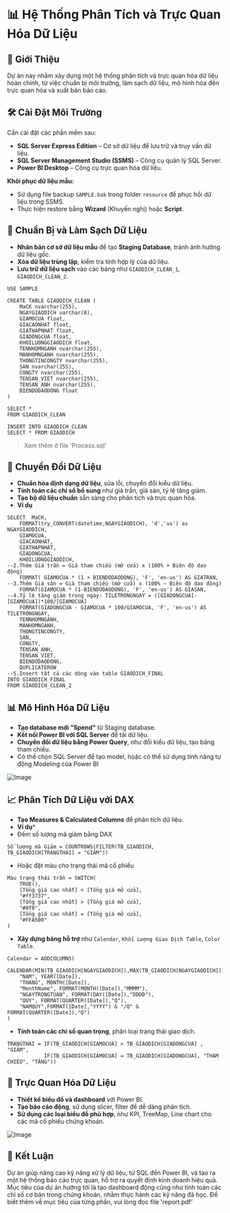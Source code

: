 # 📊 Hệ Thống Phân Tích và Trực Quan Hóa Dữ Liệu

## 🚀 Giới Thiệu

Dự án này nhằm xây dựng một hệ thống phân tích và trực quan hóa dữ liệu hoàn chỉnh, từ việc chuẩn bị môi trường, làm sạch dữ liệu, mô hình hóa đến trực quan hóa và xuất bản báo cáo.

## 🛠️ Cài Đặt Môi Trường

Cần cài đặt các phần mềm sau:
- **SQL Server Express Edition** – Cơ sở dữ liệu để lưu trữ và truy vấn dữ liệu.
- **SQL Server Management Studio (SSMS)** – Công cụ quản lý SQL Server.
- **Power BI Desktop** – Công cụ trực quan hóa dữ liệu.

**Khôi phục dữ liệu mẫu:**
- Sử dụng file backup `SAMPLE.bak` trong folder `resource` để phục hồi dữ liệu trong SSMS.
- Thực hiện restore bằng **Wizard** (Khuyến nghị) hoặc **Script**.

## 🧹 Chuẩn Bị và Làm Sạch Dữ Liệu

- **Nhân bản cơ sở dữ liệu mẫu** để tạo **Staging Database**, tránh ảnh hưởng dữ liệu gốc.
- **Xóa dữ liệu trùng lặp**, kiểm tra tính hợp lý của dữ liệu.
- **Lưu trữ dữ liệu sạch** vào các bảng như `GIAODICH_CLEAN_1`, `GIAODICH_CLEAN_2`.
```
USE SAMPLE

CREATE TABLE GIAODICH_CLEAN (
	MaCK nvarchar(255),
	NGAYGIAODICH varchar(8),
	GIAMOCUA float,
	GIACAONHAT float,
	GIATHAPNHAT float,
	GIADONGCUA float,
	KHOILUONGGIAODICH float,
	TENNHOMNGANH nvarchar(255),
	MANHOMNGANH nvarchar(255),
	THONGTINCONGTY nvarchar(255),
	SAN nvarchar(255),
	CONGTY nvarchar(255),
	TENSAN_VIET nvarchar(255),
	TENSAN_ANH nvarchar(255),
	BIENDODAODONG float
)

SELECT *
FROM GIAODICH_CLEAN

INSERT INTO GIAODICH_CLEAN
SELECT * FROM GIAODICH
```
> Xem thêm ở file 'Process.sql'

## 🔄 Chuyển Đổi Dữ Liệu

- **Chuẩn hóa định dạng dữ liệu**, sửa lỗi, chuyển đổi kiểu dữ liệu.
- **Tính toán các chỉ số bổ sung** như giá trần, giá sàn, tỷ lệ tăng giảm.
- **Tạo bộ dữ liệu chuẩn** sẵn sàng cho phân tích và trực quan hóa.
- **Ví dụ**
```
SELECT	MaCK,
	FORMAT(try_CONVERT(datetime,NGAYGIAODICH), 'd','us') as NGAYGIAODICH,
	GIAMOCUA,
	GIACAONHAT,
	GIATHAPNHAT,
	GIADONGCUA,
	KHOILUONGGIAODICH,
--2.Thêm Giá trần = Giá tham chiếu (mở cửa) x (100% + Biên độ dao động)
	FORMAT( GIAMOCUA * (1 + BIENDODAODONG), 'F', 'en-us') AS GIATRAN,
--3.Thêm Giá sàn = Giá tham chiếu (mở cửa) x (100% – Biên độ dao động)
	FORMAT(GIAMOCUA * (1-BIENDODAODONG), 'F', 'en-us') AS GIASAN,
--4.Tỷ lệ tăng giảm trong ngày: TILETRONGNGAY = ([GIADONGCUA]-[GIAMOCUA])*100/[GIAMOCUA]
	FORMAT(GIADONGCUA - GIAMOCUA * 100/GIAMOCUA, 'F', 'en-us') AS TILETRONGNGAY,
	TENNHOMNGANH,
	MANHOMNGANH,
	THONGTINCONGTY,
	SAN,
	CONGTY,
	TENSAN_ANH,
	TENSAN_VIET,
	BIENDODAODONG,
	DUPLICATEROW
--5.Insert tất cả các dòng vào table GIAODICH_FINAL
INTO GIAODICH_FINAL
FROM GIAODICH_CLEAN_2
```


## 📊 Mô Hình Hóa Dữ Liệu

- **Tạo database mới "Spend"** từ Staging database.
- **Kết nối Power BI với SQL Server** để tải dữ liệu.
- **Chuyển đổi dữ liệu bằng Power Query**, như đổi kiểu dữ liệu, tạo bảng tham chiếu.
- Có thể chọn SQL Server để tạo model, hoặc có thể sử dụng tính năng tự động Modeling của Power BI

![Image](https://github.com/user-attachments/assets/1df4ffe5-0289-4d5e-af0c-474faf9fea46)

## 📈 Phân Tích Dữ Liệu với DAX

- **Tạo Measures & Calculated Columns** để phân tích dữ liệu.
- **Ví dụ***
- Đếm số lượng mã giảm bằng DAX
```
Số lượng mã Giảm = COUNTROWS(FILTER(TB_GIAODICH, TB_GIAODICH[TRANGTHAI] = "GIẢM"))
```
-  Hoặc đặt màu cho trạng thái mã cổ phiếu
```
Màu trạng thái trần = SWITCH(
    TRUE(),
    [Tổng giá cao nhất] < [Tổng giá mở cửa],
    "#ff3737",
    [Tổng giá cao nhất] > [Tổng giá mở cửa],
    "#0f0",
    [Tổng giá cao nhất] = [Tổng giá mở cửa],
    "#FFA500"
)
```
- **Xây dựng bảng hỗ trợ** như `Calendar`, `Khối Lượng Giao Dịch Table`, `Color Table`.
```
Calendar = ADDCOLUMNS(
    CALENDAR(MIN(TB_GIAODICH[NGAYGIAODICH]),MAX(TB_GIAODICH[NGAYGIAODICH])),
    "NAM", YEAR([Date]),
    "THANG", MONTH([Date]),
    "MonthName", FORMAT(MONTH([Date]),"MMMM"),
    "NGAYTRONGTUAN", FORMAT(DAY([Date]),"DDDD"),
    "QUY", FORMAT(QUARTER([Date]),"Q"),
    "NAMQUY",FORMAT([Date],"YYYY") & "/Q" & FORMAT(QUARTER([Date]),"Q")
)
```
- **Tính toán các chỉ số quan trọng**, phân loại trạng thái giao dịch.
```
TRANGTHAI = IF(TB_GIAODICH[GIAMOCUA] > TB_GIAODICH[GIADONGCUA] , "GIẢM",
            IF(TB_GIAODICH[GIAMOCUA] = TB_GIAODICH[GIADONGCUA], "THAM CHIẾU", "TĂNG"))
```


## 🎨 Trực Quan Hóa Dữ Liệu

- **Thiết kế biểu đồ và dashboard** với Power BI.
- **Tạo báo cáo động**, sử dụng slicer, filter để dễ dàng phân tích.
- **Sử dụng các loại biểu đồ phù hợp**, như KPI, TreeMap, Line chart cho các mã cổ phiếu chứng khoán.

![Image](https://github.com/user-attachments/assets/dbbd12da-8ab6-4cde-b251-ff5ca7a58645)

## 📌 Kết Luận

Dự án giúp nâng cao kỹ năng xử lý dữ liệu, từ SQL đến Power BI, và tạo ra một hệ thống báo cáo trực quan, hỗ trợ ra quyết định kinh doanh hiệu quả.
Mục tiêu của dự án hướng tới là tạo dashboard động cũng như tính toán các chỉ số cơ bản trong chứng khoán, nhằm thực hành các kỹ năng đã học.
Để biết thêm về mục tiêu của từng phần, vui lòng đọc file 'report.pdf'

